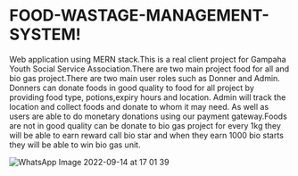 # FOOD-WASTAGE-MANAGEMENT-SYSTEM!
Web application using MERN stack.This is a real client project for Gampaha Youth Social Service Association.There are two main project food for all and bio gas project.There are two main user roles such as Donner and Admin. Donners can donate foods in good quality to food for all project by providing food type, potions,expiry hours and location. Admin will track the location and collect foods and donate to whom it may need. As well as users are able to do monetary donations using our payment gateway.Foods are not in good quality can be donate to bio gas project for every 1kg they will be able to earn reward call bio star and when they earn 1000 bio starts they will be able to win bio gas unit.

![WhatsApp Image 2022-09-14 at 17 01 39](https://user-images.githubusercontent.com/83944194/194596179-63e8c2e4-5867-4887-8033-55e9dfdbbc32.jpeg)
